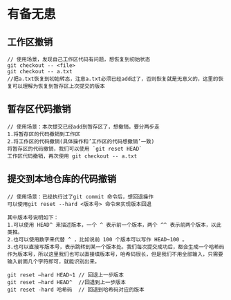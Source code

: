 # 有备无患

## 工作区撤销
	// 使用场景，发现自己工作区代码有问题，想恢复到初始状态
	git checkout -- <file>
	git checkout -- a.txt
	//把a.txt恢复到初始转态，注意a.txt必须已经add过了，否则恢复就是无意义的，这里的恢复可以理解为恢复到暂存区上次提交的版本

## 暂存区代码撤销
	
	// 使用场景：本次提交已经add到暂存区了，想撤销，要分两步走
	1.将暂存区的代码撤销到工作区
	2.将工作区的代码撤销(具体操作和’工作区的代码想撤销’一致)
	将暂存区的代码撤销，我们可以使用 `git reset HEAD`
	工作区代码撤销，再次使用 git checkout -- a.txt

## 提交到本地仓库的代码撤销
	
	// 使用场景：已经执行过了git commit 命令后，想回退操作
	可以使用git reset --hard <版本号> 命令来实现版本回退
	
	其中版本号说明如下：
	1.可以使用 HEAD^ 来描述版本，一个 ^ 表示前一个版本，两个 ^^ 表示前两个版本，以此类推。
	2.也可以使用数字来代替 ^ ，比如说前 100 个版本可以写作 HEAD~100 。
	3.也可以直接写版本号，表示跳转到某一个版本处。我们每次提交成功后，都会生成一个哈希码作为版本号，所以这里我们也可以直接填版本号，哈希码很长，但是我们不用全部输入，只需要输入前面几个字符即可，就能识别出来。
	
	git reset –hard HEAD~1 // 回退上一步版本
	git reset –hard HEAD^  //回退到上一步版本
	git reset -hard 哈希码  // 回退到哈希码对应的版本
	